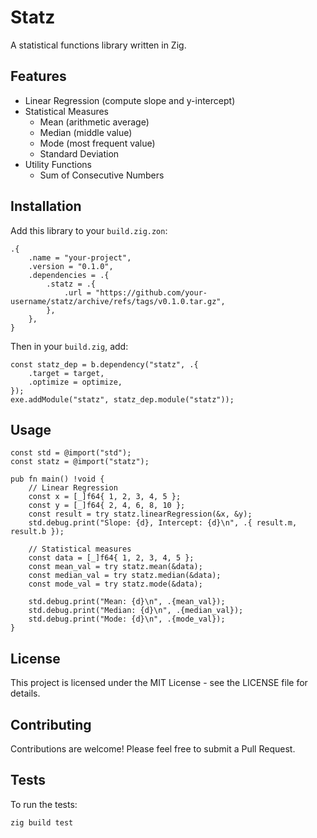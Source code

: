 # Statz

A statistical functions library written in Zig.

## Features

- Linear Regression (compute slope and y-intercept)
- Statistical Measures
  - Mean (arithmetic average)
  - Median (middle value)
  - Mode (most frequent value)
  - Standard Deviation
- Utility Functions
  - Sum of Consecutive Numbers

## Installation

Add this library to your `build.zig.zon`:

```zig
.{
    .name = "your-project",
    .version = "0.1.0",
    .dependencies = .{
        .statz = .{
            .url = "https://github.com/your-username/statz/archive/refs/tags/v0.1.0.tar.gz",
        },
    },
}
```

Then in your `build.zig`, add:

```zig
const statz_dep = b.dependency("statz", .{
    .target = target,
    .optimize = optimize,
});
exe.addModule("statz", statz_dep.module("statz"));
```

## Usage

```zig
const std = @import("std");
const statz = @import("statz");

pub fn main() !void {
    // Linear Regression
    const x = [_]f64{ 1, 2, 3, 4, 5 };
    const y = [_]f64{ 2, 4, 6, 8, 10 };
    const result = try statz.linearRegression(&x, &y);
    std.debug.print("Slope: {d}, Intercept: {d}\n", .{ result.m, result.b });

    // Statistical measures
    const data = [_]f64{ 1, 2, 3, 4, 5 };
    const mean_val = try statz.mean(&data);
    const median_val = try statz.median(&data);
    const mode_val = try statz.mode(&data);

    std.debug.print("Mean: {d}\n", .{mean_val});
    std.debug.print("Median: {d}\n", .{median_val});
    std.debug.print("Mode: {d}\n", .{mode_val});
}
```

## License

This project is licensed under the MIT License - see the LICENSE file for details.

## Contributing

Contributions are welcome! Please feel free to submit a Pull Request.

## Tests

To run the tests:

```bash
zig build test
```
